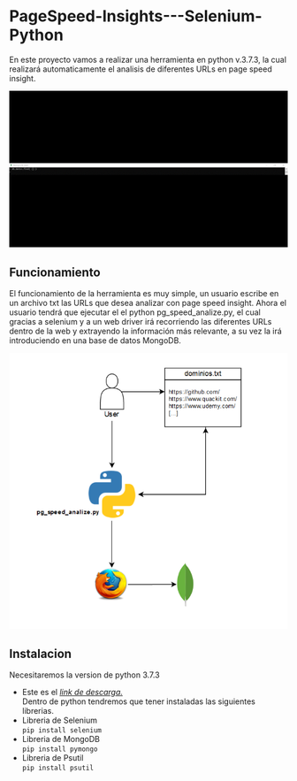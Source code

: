 # PageSpeed-Insights---Selenium-Python

En este proyecto vamos a realizar una herramienta en python v.3.7.3, la cual realizará automaticamente el analisis de diferentes URLs en page speed insight.   
      
![Gif](source/pg_gif.gif)

## Funcionamiento 
El funcionamiento de la herramienta es muy simple, un usuario escribe en un archivo txt las URLs que desea analizar con page speed insight. Ahora el usuario tendrá que ejecutar el el python pg_speed_analize.py, el cual gracias a selenium y a un web driver irá recorriendo las diferentes URLs dentro de la web y extrayendo la información más relevante, a su vez la irá introduciendo en una base de datos MongoDB.   

![Esquema](source/esquema.png)   

## Instalacion 
Necesitaremos la version de python 3.7.3    
- Este es el *[link de descarga.](https://www.python.org/downloads/)*         
Dentro de python tendremos que tener instaladas las siguientes librerias.           
- Libreria de Selenium     
``pip install selenium``
- Libreria de MongoDB    
``pip install pymongo``
- Libreria de Psutil          
``pip install psutil``
